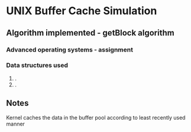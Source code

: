 # UNIX Buffer Cache Simulation
## Algorithm implemented - getBlock algorithm
### Advanced operating systems - assignment
### Data structures used
1) .
2) .

## Notes
Kernel caches the data in the buffer pool according
to least recently used manner